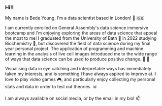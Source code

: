 ### Hi!!

My name is Bede Young, I'm a data scientist based in London! 🎡 🇬🇧

I am currently enrolled on General Assembly's data science immersive bootcamp and I'm enjoying exploring the areas of data science that appeal the most to me! I graduated from the University of Bath 🛀 in 2022 studying Biochemistry 🔬, but discovered the field of data science during my final year personal project. The application of programming and machine learning in the analysis of live cell images introduced me to the wide range of ways that data science can be used to produce positive change. 🌟 🌟

Visualising data in eye catching and interpretable ways has immediately taken my interests, and is something I have always aspired to improve at. I love to play video games 🎮, and particularly enjoy collecting my personal stats and data in order to test out theories. 📊

I am always available on social media, or by the email in my bio! 📫

<!--
**boay00/boay00** is a ✨ _special_ ✨ repository because its `README.md` (this file) appears on your GitHub profile.

Here are some ideas to get you started:

- 🔭 I’m currently working on ...
- 🌱 I’m currently learning ...
- 👯 I’m looking to collaborate on ...
- 🤔 I’m looking for help with ...
- 💬 Ask me about ...
- 📫 How to reach me: ...
- 😄 Pronouns: ...
- ⚡ Fun fact: ...
-->
